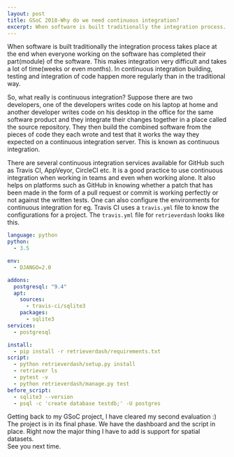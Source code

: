 ```yaml
---
layout: post
title: GSoC 2018-Why do we need continuous integration?
excerpt: When software is built traditionally the integration process....
---
```


When software is built traditionally the integration process takes place at the end when everyone working on the software has completed their part(module) of the software. This makes integration very difficult and takes a lot of time(weeks or even months). In continuous integration building, testing and integration of code happen more regularly than in the traditional way.

So, what really is continuous integration? Suppose there are two developers, one of the developers writes code on his laptop at home and another developer writes code on his desktop in the office for the same software product and they integrate their changes together in a place called the source repository. They then build the combined software from the pieces of code they each wrote and test that it works the way they expected on a continuous integration server. This is known as continuous integration.

There are several continuous integration services available for GitHub such as Travis CI, AppVeyor, CircleCI etc.
It is a good practice to use continuous integration when working in teams and even when working alone. It also helps on platforms such as GitHub in knowing whether a patch that has been made in the form of a pull request or commit is working perfectly or not against the written tests. One can also configure the environments for continuous integration for eg. Travis CI uses a `travis.yml` file to know the configurations for a project.
The `travis.yml` file for `retrieverdash` looks like this.
```yaml
language: python
python:
  - 3.5

env:
  - DJANGO=2.0

addons:
  postgresql: "9.4"
  apt:
    sources:
      - travis-ci/sqlite3
    packages:
      - sqlite3
services:
  - postgresql

install:
  - pip install -r retrieverdash/requirements.txt
script:
  - python retrieverdash/setup.py install
  - retriever ls
  - pytest -v
  - python retrieverdash/manage.py test 
before_script:
  - sqlite3 --version
  - psql -c 'create database testdb;' -U postgres
```

Getting back to my GSoC project, I have cleared my second evaluation :)<br>
The project is in its final phase. We have the dashboard and the script in place. Right now the major thing I have to add is support for spatial datasets.<br>
See you next time.

